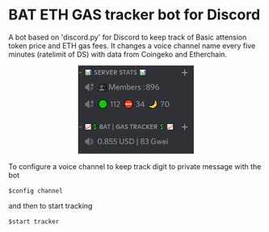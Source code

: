 # BAT ETH GAS tracker bot for Discord
A bot based on 'discord.py' for Discord to keep track of Basic attension token price and ETH gas fees. It changes a voice channel name every five minutes (ratelimit of DS) with data from Coingeko and Etherchain.
<p align="center">
  <img src="bot.jpg" />
</p>
To configure a voice channel to keep track digit to private message with the bot

```
$config channel
```
and then to start tracking

```
$start tracker
```
